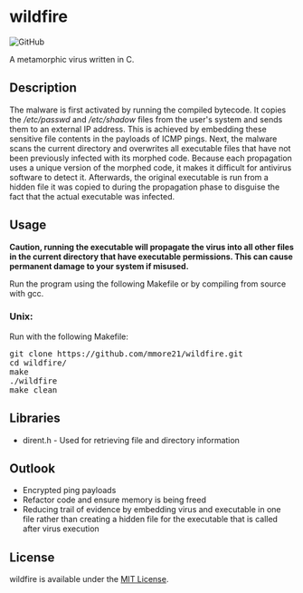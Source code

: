 # wildfire

![GitHub](https://img.shields.io/github/license/mmore21/wildfire)

A metamorphic virus written in C.

## Description

The malware is first activated by running the compiled bytecode. It copies the */etc/passwd* and */etc/shadow* files from the user's system and sends them to an external IP address. This is achieved by embedding these sensitive file contents in the payloads of ICMP pings. Next, the malware scans the current directory and overwrites all executable files that have not been previously infected with its morphed code. Because each propagation uses a unique version of the morphed code, it makes it difficult for antivirus software to detect it. Afterwards, the original executable is run from a hidden file it was copied to during the propagation phase to disguise the fact that the actual executable was infected.

## Usage

**Caution, running the executable will propagate the virus into all other files in the current directory that have executable permissions. This can cause permanent damage to your system if misused.**

Run the program using the following Makefile or by compiling from source with gcc.

### Unix:

Run with the following Makefile:
<pre>
git clone https://github.com/mmore21/wildfire.git
cd wildfire/
make
./wildfire
make clean
</pre>

## Libraries

* dirent.h - Used for retrieving file and directory information

## Outlook

* Encrypted ping payloads
* Refactor code and ensure memory is being freed
* Reducing trail of evidence by embedding virus and executable in one file rather than creating a hidden file for the executable that is called after virus execution

## License

wildfire is available under the [MIT License](https://github.com/mmore21/wildfire/blob/master/LICENSE).